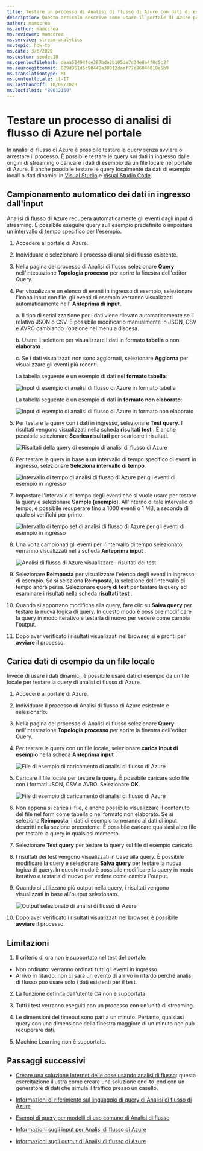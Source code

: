 ```yaml
---
title: Testare un processo di Analisi di flusso di Azure con dati di esempio
description: Questo articolo descrive come usare il portale di Azure per testare un processo di Analisi di flusso di Azure, un input di esempio e caricare i dati di esempio.
author: mamccrea
ms.author: mamccrea
ms.reviewer: mamccrea
ms.service: stream-analytics
ms.topic: how-to
ms.date: 3/6/2020
ms.custom: seodec18
ms.openlocfilehash: deaa52494fce387bde2b105de7d34e8a4f0c5c2f
ms.sourcegitcommit: 829d951d5c90442a38012daaf77e86046018e5b9
ms.translationtype: MT
ms.contentlocale: it-IT
ms.lasthandoff: 10/09/2020
ms.locfileid: "89612159"
---
```

# <a name="test-an-azure-stream-analytics-job-in-the-portal"></a>Testare un processo di analisi di flusso di Azure nel portale

In analisi di flusso di Azure è possibile testare la query senza avviare o arrestare il processo. È possibile testare le query sui dati in ingresso dalle origini di streaming o caricare i dati di esempio da un file locale nel portale di Azure. È anche possibile testare le query localmente da dati di esempio locali o dati dinamici in [Visual Studio](stream-analytics-live-data-local-testing.md) e [Visual Studio Code](visual-studio-code-local-run-live-input.md).

## <a name="automatically-sample-incoming-data-from-input"></a>Campionamento automatico dei dati in ingresso dall'input

Analisi di flusso di Azure recupera automaticamente gli eventi dagli input di streaming. È possibile eseguire query sull'esempio predefinito o impostare un intervallo di tempo specifico per l'esempio.

1. Accedere al portale di Azure.

2. Individuare e selezionare il processo di analisi di flusso esistente.

3. Nella pagina del processo di Analisi di flusso selezionare **Query** nell'intestazione **Topologia processo** per aprire la finestra dell'editor Query. 

4. Per visualizzare un elenco di eventi in ingresso di esempio, selezionare l'icona input con file. gli eventi di esempio verranno visualizzati automaticamente nell' **Anteprima di input**.

   a. Il tipo di serializzazione per i dati viene rilevato automaticamente se il relativo JSON o CSV. È possibile modificarlo manualmente in JSON, CSV e AVRO cambiando l'opzione nel menu a discesa.
    
   b. Usare il selettore per visualizzare i dati in formato **tabella** o non **elaborato** .
    
   c. Se i dati visualizzati non sono aggiornati, selezionare **Aggiorna** per visualizzare gli eventi più recenti.

   La tabella seguente è un esempio di dati nel **formato tabella**:

   ![Input di esempio di analisi di flusso di Azure in formato tabella](./media/stream-analytics-test-query/asa-sample-table.png)

   La tabella seguente è un esempio di dati in **formato non elaborato**:

   ![Input di esempio di analisi di flusso di Azure in formato non elaborato](./media/stream-analytics-test-query/asa-sample-raw.png)

5. Per testare la query con i dati in ingresso, selezionare **Test query**. I risultati vengono visualizzati nella scheda **risultati test** . È anche possibile selezionare **Scarica risultati** per scaricare i risultati.

   ![Risultati della query di esempio di analisi di flusso di Azure](./media/stream-analytics-test-query/asa-test-query.png)

6. Per testare la query in base a un intervallo di tempo specifico di eventi in ingresso, selezionare **Seleziona intervallo di tempo**.
   
   ![Intervallo di tempo di analisi di flusso di Azure per gli eventi di esempio in ingresso](./media/stream-analytics-test-query/asa-select-time-range.png)

7. Impostare l'intervallo di tempo degli eventi che si vuole usare per testare la query e selezionare **Sample (esempio**). All'interno di tale intervallo di tempo, è possibile recuperare fino a 1000 eventi o 1 MB, a seconda di quale si verifichi per primo.

   ![Intervallo di tempo set di analisi di flusso di Azure per gli eventi di esempio in ingresso](./media/stream-analytics-test-query/asa-set-time-range.png)

8. Una volta campionati gli eventi per l'intervallo di tempo selezionato, verranno visualizzati nella scheda **Anteprima input** .

   ![Analisi di flusso di Azure visualizzare i risultati dei test](./media/stream-analytics-test-query/asa-view-test-results.png)

9. Selezionare **Reimposta** per visualizzare l'elenco degli eventi in ingresso di esempio. Se si seleziona **Reimposta**, la selezione dell'intervallo di tempo andrà persa. Selezionare **query di test** per testare la query ed esaminare i risultati nella scheda **risultati test** .

10. Quando si apportano modifiche alla query, fare clic su **Salva query** per testare la nuova logica di query. In questo modo è possibile modificare la query in modo iterativo e testarla di nuovo per vedere come cambia l'output.

11. Dopo aver verificato i risultati visualizzati nel browser, si è pronti per **avviare** il processo.

## <a name="upload-sample-data-from-a-local-file"></a>Carica dati di esempio da un file locale

Invece di usare i dati dinamici, è possibile usare dati di esempio da un file locale per testare la query di analisi di flusso di Azure.

1. Accedere al portale di Azure.
   
2. Individuare il processo di Analisi di flusso di Azure esistente e selezionarlo.

3. Nella pagina del processo di Analisi di flusso selezionare **Query** nell'intestazione **Topologia processo** per aprire la finestra dell'editor Query.

4. Per testare la query con un file locale, selezionare **carica input di esempio** nella scheda **Anteprima input** . 

   ![File di esempio di caricamento di analisi di flusso di Azure](./media/stream-analytics-test-query/asa-upload-sample-file.png)

5. Caricare il file locale per testare la query. È possibile caricare solo file con i formati JSON, CSV o AVRO. Selezionare **OK**.

   ![File di esempio di caricamento di analisi di flusso di Azure](./media/stream-analytics-test-query/asa-upload-sample-json-file.png)

6. Non appena si carica il file, è anche possibile visualizzare il contenuto del file nel form come tabella o nel formato non elaborato. Se si seleziona **Reimposta**, i dati di esempio torneranno ai dati di input descritti nella sezione precedente. È possibile caricare qualsiasi altro file per testare la query in qualsiasi momento.

7. Selezionare **Test query** per testare la query sul file di esempio caricato.

8. I risultati dei test vengono visualizzati in base alla query. È possibile modificare la query e selezionare **Salva query** per testare la nuova logica di query. In questo modo è possibile modificare la query in modo iterativo e testarla di nuovo per vedere come cambia l'output.

9. Quando si utilizzano più output nella query, i risultati vengono visualizzati in base all'output selezionato. 

   ![Output selezionato di analisi di flusso di Azure](./media/stream-analytics-test-query/asa-sample-test-selected-output.png)

10. Dopo aver verificato i risultati visualizzati nel browser, è possibile **avviare** il processo.

## <a name="limitations"></a>Limitazioni

1.  Il criterio di ora non è supportato nel test del portale:

   * Non ordinato: verranno ordinati tutti gli eventi in ingresso.
   * Arrivo in ritardo: non ci sarà un evento di arrivo in ritardo perché analisi di flusso può usare solo i dati esistenti per il test.
   
2.  La funzione definita dall'utente C# non è supportata.

3.  Tutti i test verranno eseguiti con un processo con un'unità di streaming.

4.  Le dimensioni del timeout sono pari a un minuto. Pertanto, qualsiasi query con una dimensione della finestra maggiore di un minuto non può recuperare dati.

5.  Machine Learning non è supportato.

## <a name="next-steps"></a>Passaggi successivi
* [Creare una soluzione Internet delle cose usando analisi di flusso](https://docs.microsoft.com/azure/stream-analytics/stream-analytics-build-an-iot-solution-using-stream-analytics): questa esercitazione illustra come creare una soluzione end-to-end con un generatore di dati che simula il traffico presso un casello.

* [Informazioni di riferimento sul linguaggio di query di Analisi di flusso di Azure](https://docs.microsoft.com/stream-analytics-query/stream-analytics-query-language-reference)

* [Esempi di query per modelli di uso comune di Analisi di flusso](stream-analytics-stream-analytics-query-patterns.md)

* [Informazioni sugli input per Analisi di flusso di Azure](stream-analytics-add-inputs.md)

* [Informazioni sugli output di Analisi di flusso di Azure](stream-analytics-define-outputs.md)
